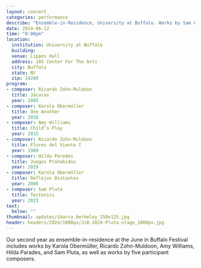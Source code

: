 ```yaml
---
layout: concert
categories: performance
describe: "Ensemble-in-Residence, University at Buffalo. Works by Sam Pluta, Ricardo Zohn Muldoon, Amy Williams, Karola Obermüller, and more"
date: 2024-06-12
time: "8:00pm"
location:
  institution: University at Buffalo
  building: 
  venue: Lippes Hall
  address: 103 Center For The Arts
  city: Buffalo
  state: NY
  zip: 14260
program:
- composer: Ricardo Zohn-Muldoon
  title: Jácaras
  year: 2005
- composer: Karola Obermüller
  title: One Another
  year: 2018
- composer: Amy Williams
  title: Child’s Play
  year: 2015
- composer: Ricardo Zohn-Muldoon
  title: Flores del Viento I
  year: 1989
- composer: Hilda Paredes
  title: Juegos Prohobidos
  year: 2019
- composer: Karola Obermüller
  title: Reflejos Distantes
  year: 2006
- composer: Sam Pluta
  title: Tectonics
  year: 2023
text:
  below: ""
thumbnail: updates/ibarra_berkeley_250x125.jpg
header: headers/2024/1000px/JiB-2024-Pluta-stage_1000px.jpg
---
```


Our second year as ensemble-in-residence at the June in Buffalo Festival includes works by Karola Obermüller, Ricardo Zohn-Muldoon, Amy Williams, Hilda Parades, and Sam Pluta, as well as works by five participant composers.
